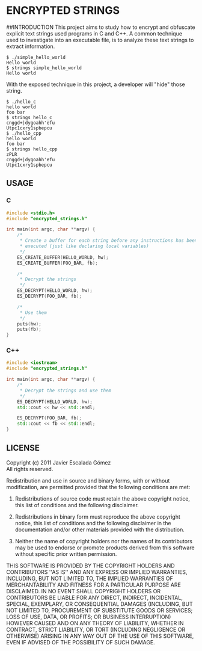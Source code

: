 
# ENCRYPTED STRINGS

##INTRODUCTION
This project aims to study how to encrypt and obfuscate explicit text strings used programs in C and C++. A common technique used to investigate into an executable file, is to analyze these text strings to extract information.

```
$ ./simple_hello_world
Hello world
$ strings simple_hello_world
Hello world
```

With the exposed technique in this project, a developer will "hide" those string.

```
$ ./hello_c
hello world
foo bar
$ strings hello_c
cnggd+|dygoahh'efu
Utpc1cxry1spbepcu
$ ./hello_cpp
hello world
foo bar
$ strings hello_cpp
zPLR
cnggd+|dygoahh'efu
Utpc1cxry1spbepcu
```

## USAGE

### C

```c
#include <stdio.h>
#include "encrypted_strings.h"

int main(int argc, char **argv) {
	/*
	 * Create a buffer for each string before any instructions has been
	 * executed (just like declaring local variables)
	 */
	ES_CREATE_BUFFER(HELLO_WORLD, hw);
	ES_CREATE_BUFFER(FOO_BAR, fb);

	/*
	 * Decrypt the strings
	 */
	ES_DECRYPT(HELLO_WORLD, hw);
	ES_DECRYPT(FOO_BAR, fb);

	/*
	 * Use them
	 */
	puts(hw);
	puts(fb);
}
```

### C++

```cpp
#include <iostream>
#include "encrypted_strings.h"

int main(int argc, char **argv) {
	/*
	 * Decrypt the strings and use them
	 */
	ES_DECRYPT(HELLO_WORLD, hw);
	std::cout << hw << std::endl;

	ES_DECRYPT(FOO_BAR, fb);
	std::cout << fb << std::endl;
}
```

## LICENSE
Copyright (c) 2011 Javier Escalada Gómez  
All rights reserved.

Redistribution and use in source and binary forms, with or without modification, are permitted provided that the following conditions are met:

1. Redistributions of source code must retain the above copyright notice, this list of conditions and the following disclaimer.

2. Redistributions in binary form must reproduce the above copyright notice, this list of conditions and the following disclaimer in the documentation and/or other materials provided with the distribution.

3. Neither the name of copyright holders nor the names of its contributors may be used to endorse or promote products derived from this software without specific prior written permission.

THIS SOFTWARE IS PROVIDED BY THE COPYRIGHT HOLDERS AND CONTRIBUTORS ''AS IS'' AND ANY EXPRESS OR IMPLIED WARRANTIES, INCLUDING, BUT NOT LIMITED TO, THE IMPLIED WARRANTIES OF MERCHANTABILITY AND FITNESS FOR A PARTICULAR PURPOSE ARE DISCLAIMED.  IN NO EVENT SHALL COPYRIGHT HOLDERS OR CONTRIBUTORS BE LIABLE FOR ANY DIRECT, INDIRECT, INCIDENTAL, SPECIAL, EXEMPLARY, OR CONSEQUENTIAL DAMAGES (INCLUDING, BUT NOT LIMITED TO, PROCUREMENT OF SUBSTITUTE GOODS OR SERVICES; LOSS OF USE, DATA, OR PROFITS; OR BUSINESS INTERRUPTION) HOWEVER CAUSED AND ON ANY THEORY OF LIABILITY, WHETHER IN CONTRACT, STRICT LIABILITY, OR TORT (INCLUDING NEGLIGENCE OR OTHERWISE) ARISING IN ANY WAY OUT OF THE USE OF THIS SOFTWARE, EVEN IF ADVISED OF THE POSSIBILITY OF SUCH DAMAGE.